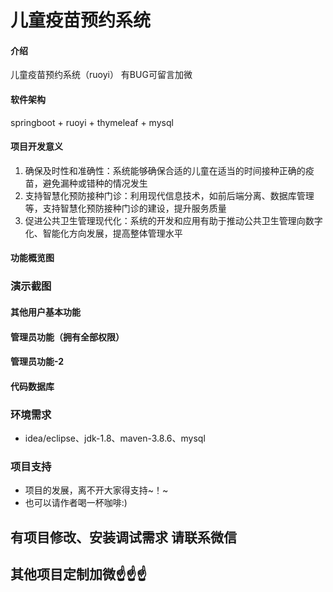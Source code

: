# 儿童疫苗预约系统

#### 介绍
儿童疫苗预约系统（ruoyi）
有BUG可留言加微

#### 软件架构
springboot + ruoyi + thymeleaf + mysql


#### 项目开发意义

1.  确保及时性和准确性：系统能够确保合适的儿童在适当的时间接种正确的疫苗，避免漏种或错种的情况发生
2.  支持智慧化预防接种门诊：利用现代信息技术，如前后端分离、数据库管理等，支持智慧化预防接种门诊的建设，提升服务质量
3.  促进公共卫生管理现代化：系统的开发和应用有助于推动公共卫生管理向数字化、智能化方向发展，提高整体管理水平

#### 功能概览图


### 演示截图
#### 其他用户基本功能


#### 管理员功能（拥有全部权限）


#### 管理员功能-2


#### 代码数据库


### 环境需求
- idea/eclipse、jdk-1.8、maven-3.8.6、mysql

### 项目支持
- 项目的发展，离不开大家得支持~！~
- 也可以请作者喝一杯咖啡:)


## 有项目修改、安装调试需求 请联系微信


## 其他项目定制加微☝☝☝



